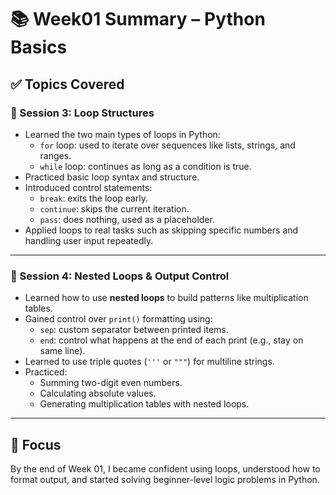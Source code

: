 # 📚 Week01 Summary – Python Basics

## ✅ Topics Covered

### 🔁 Session 3: Loop Structures

- Learned the two main types of loops in Python:
  - `for` loop: used to iterate over sequences like lists, strings, and ranges.
  - `while` loop: continues as long as a condition is true.
- Practiced basic loop syntax and structure.
- Introduced control statements:
  - `break`: exits the loop early.
  - `continue`: skips the current iteration.
  - `pass`: does nothing, used as a placeholder.
- Applied loops to real tasks such as skipping specific numbers and handling user input repeatedly.

---

### 🔂 Session 4: Nested Loops & Output Control

- Learned how to use **nested loops** to build patterns like multiplication tables.
- Gained control over `print()` formatting using:
  - `sep`: custom separator between printed items.
  - `end`: control what happens at the end of each print (e.g., stay on same line).
- Learned to use triple quotes (`'''` or `"""`) for multiline strings.
- Practiced:
  - Summing two-digit even numbers.
  - Calculating absolute values.
  - Generating multiplication tables with nested loops.

---

## 📌 Focus
By the end of Week 01, I became confident using loops, understood how to format output, and started solving beginner-level logic problems in Python.
